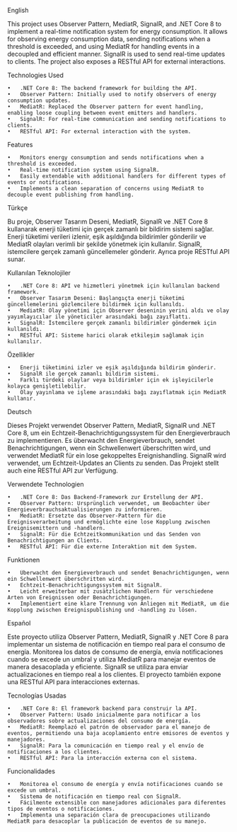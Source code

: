 English

This project uses Observer Pattern, MediatR, SignalR, and .NET Core 8 to implement a real-time notification system for energy consumption. It allows for observing energy consumption data, sending notifications when a threshold is exceeded, and using MediatR for handling events in a decoupled and efficient manner. SignalR is used to send real-time updates to clients. The project also exposes a RESTful API for external interactions.

Technologies Used

	•	.NET Core 8: The backend framework for building the API.
	•	Observer Pattern: Initially used to notify observers of energy consumption updates.
	•	MediatR: Replaced the Observer pattern for event handling, enabling loose coupling between event emitters and handlers.
	•	SignalR: For real-time communication and sending notifications to clients.
	•	RESTful API: For external interaction with the system.

Features

	•	Monitors energy consumption and sends notifications when a threshold is exceeded.
	•	Real-time notification system using SignalR.
	•	Easily extendable with additional handlers for different types of events or notifications.
	•	Implements a clean separation of concerns using MediatR to decouple event publishing from handling.

Türkçe

Bu proje, Observer Tasarım Deseni, MediatR, SignalR ve .NET Core 8 kullanarak enerji tüketimi için gerçek zamanlı bir bildirim sistemi sağlar. Enerji tüketimi verileri izlenir, eşik aşıldığında bildirimler gönderilir ve MediatR olayları verimli bir şekilde yönetmek için kullanılır. SignalR, istemcilere gerçek zamanlı güncellemeler gönderir. Ayrıca proje RESTful API sunar.

Kullanılan Teknolojiler

	•	.NET Core 8: API ve hizmetleri yönetmek için kullanılan backend framework.
	•	Observer Tasarım Deseni: Başlangıçta enerji tüketimi güncellemelerini gözlemcilere bildirmek için kullanıldı.
	•	MediatR: Olay yönetimi için Observer deseninin yerini aldı ve olay yayımlayıcılar ile yöneticiler arasındaki bağı zayıflattı.
	•	SignalR: İstemcilere gerçek zamanlı bildirimler göndermek için kullanıldı.
	•	RESTful API: Sisteme harici olarak etkileşim sağlamak için kullanılır.

Özellikler

	•	Enerji tüketimini izler ve eşik aşıldığında bildirim gönderir.
	•	SignalR ile gerçek zamanlı bildirim sistemi.
	•	Farklı türdeki olaylar veya bildirimler için ek işleyicilerle kolayca genişletilebilir.
	•	Olay yayınlama ve işleme arasındaki bağı zayıflatmak için MediatR kullanır.

Deutsch

Dieses Projekt verwendet Observer Pattern, MediatR, SignalR und .NET Core 8, um ein Echtzeit-Benachrichtigungssystem für den Energieverbrauch zu implementieren. Es überwacht den Energieverbrauch, sendet Benachrichtigungen, wenn ein Schwellenwert überschritten wird, und verwendet MediatR für ein lose gekoppeltes Ereignishandling. SignalR wird verwendet, um Echtzeit-Updates an Clients zu senden. Das Projekt stellt auch eine RESTful API zur Verfügung.

Verwendete Technologien

	•	.NET Core 8: Das Backend-Framework zur Erstellung der API.
	•	Observer Pattern: Ursprünglich verwendet, um Beobachter über Energieverbrauchsaktualisierungen zu informieren.
	•	MediatR: Ersetzte das Observer-Pattern für die Ereignisverarbeitung und ermöglichte eine lose Kopplung zwischen Ereignisemittern und -handlern.
	•	SignalR: Für die Echtzeitkommunikation und das Senden von Benachrichtigungen an Clients.
	•	RESTful API: Für die externe Interaktion mit dem System.

Funktionen

	•	Überwacht den Energieverbrauch und sendet Benachrichtigungen, wenn ein Schwellenwert überschritten wird.
	•	Echtzeit-Benachrichtigungssystem mit SignalR.
	•	Leicht erweiterbar mit zusätzlichen Handlern für verschiedene Arten von Ereignissen oder Benachrichtigungen.
	•	Implementiert eine klare Trennung von Anliegen mit MediatR, um die Kopplung zwischen Ereignispublishing und -handling zu lösen.

Español

Este proyecto utiliza Observer Pattern, MediatR, SignalR y .NET Core 8 para implementar un sistema de notificación en tiempo real para el consumo de energía. Monitorea los datos de consumo de energía, envía notificaciones cuando se excede un umbral y utiliza MediatR para manejar eventos de manera desacoplada y eficiente. SignalR se utiliza para enviar actualizaciones en tiempo real a los clientes. El proyecto también expone una RESTful API para interacciones externas.

Tecnologías Usadas

	•	.NET Core 8: El framework backend para construir la API.
	•	Observer Pattern: Usado inicialmente para notificar a los observadores sobre actualizaciones del consumo de energía.
	•	MediatR: Reemplazó el patrón de observador para el manejo de eventos, permitiendo una baja acoplamiento entre emisores de eventos y manejadores.
	•	SignalR: Para la comunicación en tiempo real y el envío de notificaciones a los clientes.
	•	RESTful API: Para la interacción externa con el sistema.

Funcionalidades

	•	Monitorea el consumo de energía y envía notificaciones cuando se excede un umbral.
	•	Sistema de notificación en tiempo real con SignalR.
	•	Fácilmente extensible con manejadores adicionales para diferentes tipos de eventos o notificaciones.
	•	Implementa una separación clara de preocupaciones utilizando MediatR para desacoplar la publicación de eventos de su manejo.
